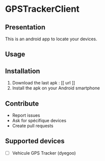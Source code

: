 
# GPSTrackerClient
## Presentation
This is an android app to locate your devices.
## Usage
## Installation
1. Download the last apk : [[ url ]]
2. Install the apk on your Android smartphone
## Contribute
* Report issues
* Ask for spécifique devices
* Create pull requests
## Supported devices
* [ ] Vehicule GPS Tracker (dyegoo)


